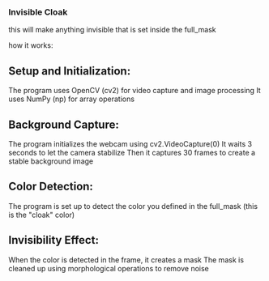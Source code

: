 ### Invisible Cloak

this will make anything invisible that is set inside the full_mask

how it works:

## Setup and Initialization:

The program uses OpenCV (cv2) for video capture and image processing
It uses NumPy (np) for array operations

## Background Capture:

The program initializes the webcam using cv2.VideoCapture(0)
It waits 3 seconds to let the camera stabilize
Then it captures 30 frames to create a stable background image

## Color Detection:

The program is set up to detect the color you defined in the full_mask (this is the "cloak" color)

## Invisibility Effect:

When the color is detected in the frame, it creates a mask
The mask is cleaned up using morphological operations to remove noise
